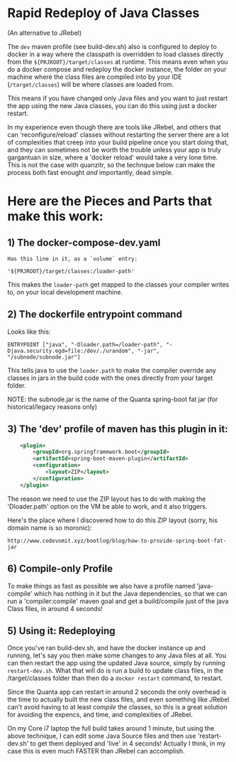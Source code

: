 # Rapid Redeploy of Java Classes
(An alternative to JRebel)

The `dev` maven profile (see build-dev.sh) also is configured to deploy to docker in a way where the classpath is overridden to load classes directly from the `${PRJROOT}/target/classes` at runtime. This means even when you do a docker compose and redeploy the docker instance, the folder on your machine where the class files are compiled into by your IDE (`/target/classes`) will be where classes are loaded from.

This means if you have changed only Java files and you want to just restart the app using the new Java classes, you can do this using just a docker restart.

In my experience even though there are tools like JRebel, and others that can 'reconfigure/reload' classes without restarting the server there are a lot of complexities that creep into your build pipeline once you start doing that, and they can sometimes not be worth the trouble unless your app is truly gargantuan in size, where a 'docker reload' would take a very lone time. This is not the case with quanzitr, so the technque below can make the process both fast enought *and* importantly, dead simple.

# Here are the Pieces and Parts that make this work:


## 1) The docker-compose-dev.yaml 

    Has this line in it, as a `volume` entry:

    '${PRJROOT}/target/classes:/loader-path'

This makes the `loader-path` get mapped to the classes your compiler writes to, on your local development machine.


## 2) The dockerfile entrypoint command 

Looks like this:

    ENTRYPOINT ["java", "-Dloader.path=/loader-path", "-Djava.security.egd=file:/dev/./urandom", "-jar", "/subnode/subnode.jar"]

This tells java to use the `loader.path` to make the compiler override any classes in jars in the build code with the ones directly from your target folder.

NOTE: the subnode.jar is the name of the Quanta spring-boot fat jar (for historical/legacy reasons only)


## 3) The 'dev' profile of maven has this plugin in it:

```xml
    <plugin>
        <groupId>org.springframework.boot</groupId>
        <artifactId>spring-boot-maven-plugin</artifactId>
        <configuration>
            <layout>ZIP</layout>
        </configuration>
    </plugin>
```

The reason we need to use the ZIP layout has to do with making the 'Dloader.path' option on the VM be able to work, and it also triggers.

Here's the place where I discovered how to do this ZIP layout (sorry, his domain name is so moronic):

    http://www.codevomit.xyz/bootlog/blog/how-to-provide-spring-boot-fat-jar

## 6) Compile-only Profile

To make things as fast as possible we also have a profile named 'java-compile' which has nothing in it but the Java dependencies, so that we can run a 'compiler:compile' maven goal and get a build/compile just of the java Class files, in around 4 seconds!

## 5) Using it: Redeploying

Once you've ran build-dev.sh, and have the docker instance up and running, let's say you then make some changes to any Java files at all. You can then restart the app using the updated Java source, simply by running `restart-dev.sh`. What that will do is run a build to update class files, in the /target/classes folder than then do a `docker restart` command, to restart.

Since the Quanta app can restart in around 2 seconds the only overhead is the time to actually built the new class files, and even something like JRebel can't avoid having to at least *compile* the classes, so this is a great solution for avoiding the expencs, and time, and complexities of JRebel.

On my Core i7 laptop the full build takes around 1 minute, but using the above technique, I can edit some Java Source files and then use 'restart-dev.sh' to get them deployed and 'live' in 4 seconds! Actually I think, in my case this is even much FASTER than JRebel can accomplish.
